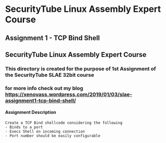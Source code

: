 
# SecurityTube Linux Assembly Expert Course

## Assignment 1 - TCP Bind Shell

## SecurityTube Linux Assembly Expert Course

### This directory is created for the purpose of 1st Assignment of the SecurityTube SLAE 32bit course

### for more info check out my blog https://xenovass.wordpress.com/2019/01/03/slae-assignment1-tcp-bind-shell/

#### Assignment Description

~~~~~~~~~~~~~~~~~~~~~~~~~~~~~~~~~~~~~~~~~~~~~~~~~~~~~~~~~~~~
Create a TCP Bind shellcode considering the following
- Binds to a port
- Execs Shell on incoming connection
- Port number should be easily configurable
~~~~~~~~~~~~~~~~~~~~~~~~~~~~~~~~~~~~~~~~~~~~~~~~~~~~~~~~~~~~
